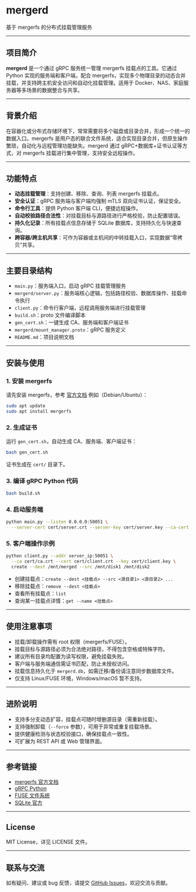 # mergerd

基于 mergerfs 的分布式挂载管理服务

---

## 项目简介

**mergerd** 是一个通过 gRPC 服务统一管理 mergerfs 挂载点的工具。它通过 Python 实现的服务端和客户端，配合 mergerfs，实现多个物理目录的动态合并挂载，并支持跨主机安全访问和自动化挂载管理。适用于 Docker、NAS、家庭服务器等多场景的数据整合与共享。

---

## 背景介绍

在容器化或分布式存储环境下，常常需要将多个磁盘或目录合并，形成一个统一的数据入口。mergerfs 是用户态的联合文件系统，适合实现目录合并，但原生操作繁琐，自动化与远程管理功能缺失。mergerd 通过 gRPC+数据库+证书认证等方式，对 mergerfs 挂载进行集中管理，支持安全远程操作。

---

## 功能特点

- **动态挂载管理**：支持创建、移除、查询、列表 mergerfs 挂载点。
- **安全认证**：gRPC 服务端与客户端均强制 mTLS 双向证书认证，保证安全。
- **命令行工具**：提供 Python 客户端 CLI，便捷远程操作。
- **自动校验路径合法性**：对挂载目标与源路径进行严格校验，防止配置错误。
- **持久化记录**：所有挂载点信息存储于 SQLite 数据库，支持持久化与快速查询。
- **跨容器/跨主机共享**：可作为容器或主机间的中转挂载入口，实现数据“零拷贝”共享。

---

## 主要目录结构

- `main.py`：服务端入口，启动 gRPC 挂载管理服务
- `mergerd/server.py`：服务端核心逻辑，包括路径校验、数据库操作、挂载命令执行
- `client.py`：命令行客户端，远程调用服务端进行挂载管理
- `build.sh`：proto 文件编译脚本
- `gen_cert.sh`：一键生成 CA、服务端和客户端证书
- `mergerd/mount_manager.proto`：gRPC 服务定义
- `README.md`：项目说明文档

---

## 安装与使用

### 1. 安装 mergerfs

请先安装 mergerfs，参考 [官方文档](https://github.com/trapexit/mergerfs#installation)
例如（Debian/Ubuntu）：

```bash
sudo apt update
sudo apt install mergerfs
```

### 2. 生成证书

运行 `gen_cert.sh`，自动生成 CA、服务端、客户端证书：

```bash
bash gen_cert.sh
```

证书生成在 `cert/` 目录下。

### 3. 编译 gRPC Python 代码

```bash
bash build.sh
```

### 4. 启动服务端

```bash
python main.py --listen 0.0.0.0:50051 \
  --server-cert cert/server.crt --server-key cert/server.key --ca-cert cert/ca.crt
```

### 5. 客户端操作示例

```bash
python client.py --addr server_ip:50051 \
  --ca cert/ca.crt --cert cert/client.crt --key cert/client.key \
  create --dest /mnt/merged --src /mnt/disk1 /mnt/disk2
```

- 创建挂载点：`create --dest <挂载点> --src <源目录1> <源目录2> ...`
- 移除挂载点：`remove --dest <挂载点>`
- 查看所有挂载点：`list`
- 查询某一挂载点详情：`get --name <挂载点>`

---

## 使用注意事项

- 挂载/卸载操作需有 root 权限（mergerfs/FUSE）。
- 挂载目标与源路径必须为合法绝对路径，不得包含空格或特殊字符。
- 建议所有目录均配置为读写权限，避免挂载失败。
- 客户端与服务端通信需证书匹配，防止未授权访问。
- 挂载信息持久化于 `mergerd.db`，如需迁移/备份请注意同步数据库文件。
- 仅支持 Linux/FUSE 环境，Windows/macOS 暂不支持。

---

## 进阶说明

- 支持多分支动态扩容，挂载点可随时增删源目录（需重新挂载）。
- 支持强制卸载（`--force` 参数），可用于异常或重复挂载场景。
- 提供健康检测与状态校验接口，确保挂载点一致性。
- 可扩展为 REST API 或 Web 管理界面。

---

## 参考链接

- [mergerfs 官方文档](https://github.com/trapexit/mergerfs)
- [gRPC Python](https://grpc.io/docs/languages/python/)
- [FUSE 文件系统](https://github.com/libfuse/libfuse)
- [SQLite 官方](https://www.sqlite.org/index.html)

---

## License

MIT License，详见 LICENSE 文件。

---

## 联系与交流

如有疑问、建议或 bug 反馈，请提交 [GitHub Issues](https://github.com/lf-shaw/mergerd/issues)，欢迎交流与贡献。

